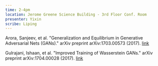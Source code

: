 ```yaml
---
time: 2-4pm
location: Jerome Greene Science Building - 3rd Floor Conf. Room
presenter: Yixin
scribe: Liping
---
```


Arora, Sanjeev, et al. "Generalization and Equilibrium in Generative Adversarial Nets (GANs)." arXiv preprint arXiv:1703.00573 (2017). [link](https://arxiv.org/pdf/1703.00573.pdf)

Gulrajani, Ishaan, et al. "Improved Training of Wasserstein GANs." arXiv preprint arXiv:1704.00028 (2017). [link](https://arxiv.org/pdf/1704.00028.pdf)
